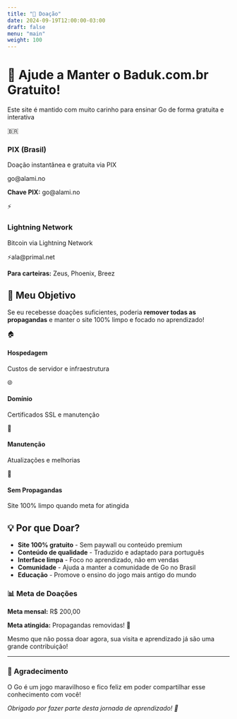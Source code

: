 ```yaml
---
title: "💝 Doação"
date: 2024-09-19T12:00:00-03:00
draft: false
menu: "main"
weight: 100
---
```


<div class="page-hero donation-hero">
  <div class="hero-content">
    <h1 class="hero-title">💝 Ajude a Manter o Baduk.com.br Gratuito!</h1>
    <p class="hero-description">Este site é mantido com muito carinho para ensinar Go de forma gratuita e interativa</p>
  </div>
</div>

<div class="donation-methods">
  <div class="donation-method">
    <span class="method-icon">🇧🇷</span>
    <h3>PIX (Brasil)</h3>
    <p class="method-description">Doação instantânea e gratuita via PIX</p>
    <div class="method-address">go@alami.no</div>
    <p><strong>Chave PIX:</strong> go@alami.no</p>
  </div>

  <div class="donation-method">
    <span class="method-icon">⚡</span>
    <h3>Lightning Network</h3>
    <p class="method-description">Bitcoin via Lightning Network</p>
    <div class="method-address">⚡️ala@primal.net</div>
    <p><strong>Para carteiras:</strong> Zeus, Phoenix, Breez</p>
  </div>
</div>

<div class="goals-section">
  <h2>🎯 Meu Objetivo</h2>
  <p>Se eu recebesse doações suficientes, poderia <strong>remover todas as propagandas</strong> e manter o site 100% limpo e focado no aprendizado!</p>
  
  <div class="goals-grid">
    <div class="goal-card">
      <span class="goal-icon">🏠</span>
      <h4>Hospedagem</h4>
      <p>Custos de servidor e infraestrutura</p>
    </div>
    <div class="goal-card">
      <span class="goal-icon">🌐</span>
      <h4>Domínio</h4>
      <p>Certificados SSL e manutenção</p>
    </div>
    <div class="goal-card">
      <span class="goal-icon">🔧</span>
      <h4>Manutenção</h4>
      <p>Atualizações e melhorias</p>
    </div>
    <div class="goal-card">
      <span class="goal-icon">🚫</span>
      <h4>Sem Propagandas</h4>
      <p>Site 100% limpo quando meta for atingida</p>
    </div>
  </div>
</div>

<div class="why-donate">
  <h2>💡 Por que Doar?</h2>
  <ul>
    <li><strong>Site 100% gratuito</strong> - Sem paywall ou conteúdo premium</li>
    <li><strong>Conteúdo de qualidade</strong> - Traduzido e adaptado para português</li>
    <li><strong>Interface limpa</strong> - Foco no aprendizado, não em vendas</li>
    <li><strong>Comunidade</strong> - Ajuda a manter a comunidade de Go no Brasil</li>
    <li><strong>Educação</strong> - Promove o ensino do jogo mais antigo do mundo</li>
  </ul>
</div>

<div class="support-section">
  <div class="support-card">
    <h3>📊 Meta de Doações</h3>
    <p><strong>Meta mensal:</strong> R$ 200,00</p>
    <p><strong>Meta atingida:</strong> Propagandas removidas! 🎉</p>
    <p>Mesmo que não possa doar agora, sua visita e aprendizado já são uma grande contribuição!</p>
  </div>
</div>

---

<div class="credits-section">
  <h3>🙏 Agradecimento</h3>
  <p>O Go é um jogo maravilhoso e fico feliz em poder compartilhar esse conhecimento com você!</p>
  <p><em>Obrigado por fazer parte desta jornada de aprendizado! 🎯</em></p>
</div>
